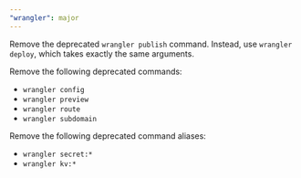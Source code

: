 ```yaml
---
"wrangler": major
---
```


Remove the deprecated `wrangler publish` command. Instead, use `wrangler deploy`, which takes exactly the same arguments.

Remove the following deprecated commands:

- `wrangler config`
- `wrangler preview`
- `wrangler route`
- `wrangler subdomain`

Remove the following deprecated command aliases:

- `wrangler secret:*`
- `wrangler kv:*`
